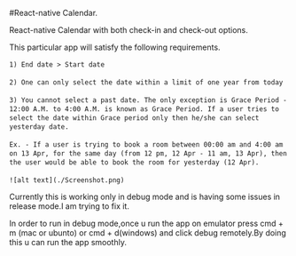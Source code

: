 #React-native Calendar.

React-native Calendar with both check-in and check-out options.

This particular app will satisfy the following requirements.

    1) End date > Start date

    2) One can only select the date within a limit of one year from today

    3) You cannot select a past date. The only exception is Grace Period - 12:00 A.M. to 4:00 A.M. is known as Grace Period. If a user tries to select the date within Grace period only then he/she can select yesterday date. 

    Ex. - If a user is trying to book a room between 00:00 am and 4:00 am on 13 Apr, for the same day (from 12 pm, 12 Apr - 11 am, 13 Apr), then the user would be able to book the room for yesterday (12 Apr).
    
    ![alt text](./Screenshot.png)

Currently this is working only in debug mode and is having some issues in release mode.I am trying to fix it.

In order to run in debug mode,once u run the app on emulator press cmd + m (mac or ubunto) or cmd + d(windows) and click debug remotely.By doing this u can run the app smoothly.

